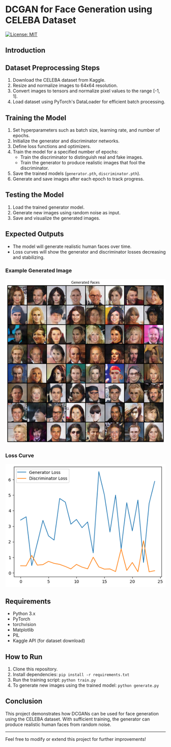 # DCGAN for Face Generation using CELEBA Dataset

[![License: MIT](https://img.shields.io/badge/License-MIT-red.svg?style=flat-square)](https://opensource.org/licenses/MIT)

## Introduction


## Dataset Preprocessing Steps
1. Download the CELEBA dataset from Kaggle.
2. Resize and normalize images to 64x64 resolution.
3. Convert images to tensors and normalize pixel values to the range [-1, 1].
4. Load dataset using PyTorch's DataLoader for efficient batch processing.

## Training the Model
1. Set hyperparameters such as batch size, learning rate, and number of epochs.
2. Initialize the generator and discriminator networks.
3. Define loss functions and optimizers.
4. Train the model for a specified number of epochs:
   - Train the discriminator to distinguish real and fake images.
   - Train the generator to produce realistic images that fool the discriminator.
5. Save the trained models (`generator.pth`, `discriminator.pth`).
6. Generate and save images after each epoch to track progress.

## Testing the Model
1. Load the trained generator model.
2. Generate new images using random noise as input.
3. Save and visualize the generated images.

## Expected Outputs
- The model will generate realistic human faces over time.
- Loss curves will show the generator and discriminator losses decreasing and stabilizing.

### Example Generated Image
![Generated Face](Generated_images.png)

### Loss Curve
![Loss Graph](loss.png)

## Requirements
- Python 3.x
- PyTorch
- torchvision
- Matplotlib
- PIL
- Kaggle API (for dataset download)

## How to Run
1. Clone this repository.
2. Install dependencies: `pip install -r requirements.txt`
3. Run the training script: `python train.py`
4. To generate new images using the trained model: `python generate.py`

## Conclusion
This project demonstrates how DCGANs can be used for face generation using the CELEBA dataset. With sufficient training, the generator can produce realistic human faces from random noise.

---

Feel free to modify or extend this project for further improvements!
